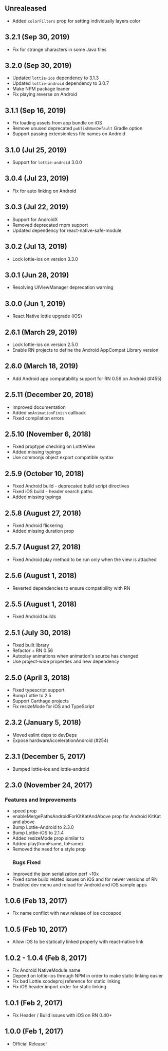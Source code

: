 ## Unrealeased
- Added `colorFilters` prop for setting individually layers color

## 3.2.1 (Sep 30, 2019)

- Fix for strange characters in some Java files

## 3.2.0 (Sep 30, 2019)

- Updated `lottie-ios` dependency to 3.1.3
- Updated `lottie-android` dependency to 3.0.7
- Make NPM package leaner
- Fix playing reverse on Android

## 3.1.1 (Sep 16, 2019)

- Fix loading assets from app bundle on iOS
- Remove unused deprecated `publishNonDefault` Gradle option
- Support passing extensionless file names on Android

## 3.1.0 (Jul 25, 2019)

- Support for `lottie-android` 3.0.0

## 3.0.4 (Jul 23, 2019)

- Fix for auto linking on Android

## 3.0.3 (Jul 22, 2019)

- Support for AndroidX
- Removed deprecated rnpm support
- Updated dependency for react-native-safe-module

## 3.0.2 (Jul 13, 2019)

- Lock lottie-ios on version 3.3.0

## 3.0.1 (Jun 28, 2019)

- Resolving UIViewManager deprecation warning

## 3.0.0 (Jun 1, 2019)

- React Native lottie upgrade (iOS)

## 2.6.1 (March 29, 2019)

- Lock lottie-ios on version 2.5.0
- Enable RN projects to define the Android AppCompat Library version

## 2.6.0 (March 18, 2019)

- Add Android app compatability support for RN 0.59 on Android (#455)

## 2.5.11 (December 20, 2018)

- Improved documentation
- Added `onAnimationFinish` callback
- Fixed compilation errors

## 2.5.10 (November 6, 2018)

- Fixed proptype checking on LottieView
- Added missing typings
- Use commonjs object export compatible syntax

## 2.5.9 (October 10, 2018)

- Fixed Android build - deprecated build script directives
- Fixed iOS build - header search paths
- Added missing typings

## 2.5.8 (August 27, 2018)

- Fixed Android flickering
- Added missing duration prop

## 2.5.7 (August 27, 2018)

- Fixed Android play method to be run only when the view is attached

## 2.5.6 (August 1, 2018)

- Reverted dependencies to ensure compatibility with RN

## 2.5.5 (August 1, 2018)

- Fixed Android builds

## 2.5.1 (July 30, 2018)

- Fixed built library
- Refactor + RN 0.56
- Autoplay animations when animation's source has changed
- Use project-wide properties and new dependency

## 2.5.0 (April 3, 2018)

- Fixed typescript support
- Bump Lottie to 2.5
- Support Carthage projects
- Fix resizeMode for iOS and TypeScript

## 2.3.2 (January 5, 2018)

- Moved eslint deps to devDeps
- Expose hardwareAccelerationAndroid (#254)

## 2.3.1 (December 5, 2017)

- Bumped lottie-ios and lottie-android

## 2.3.0 (November 24, 2017)

### Features and Improvements

- speed prop
- enableMergePathsAndroidForKitKatAndAbove prop for Android KitKat and above
- Bump Lottie-Android to 2.3.0
- Bump Lottie-iOS to 2.1.4
- Added resizeMode prop similar to <Image>
- Added play(fromFrame, toFrame)
- Removed the need for a style prop
  ### Bugs Fixed
- Improved the json serialization perf ~10x
- Fixed some build related issues on iOS and for newer versions of RN
- Enabled dev menu and reload for Android and iOS sample apps

## 1.0.6 (Feb 13, 2017)

- Fix name conflict with new release of ios cocoapod

## 1.0.5 (Feb 10, 2017)

- Allow iOS to be statically linked properly with react-native link

## 1.0.2 - 1.0.4 (Feb 8, 2017)

- Fix Android NativeModule name
- Depend on lottie-ios through NPM in order to make static linking easier
- Fix bad Lottie.xcodeproj reference for static linking
- Fix iOS header import order for static linking

## 1.0.1 (Feb 2, 2017)

- Fix Header / Build issues with iOS on RN 0.40+

## 1.0.0 (Feb 1, 2017)

- Official Release!
